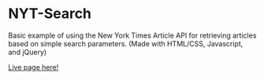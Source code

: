 # NYT-Search

Basic example of using the New York Times Article API for retrieving articles based on simple search parameters. (Made with HTML/CSS, Javascript, and jQuery)

[Live page here!](#https://vaneo0814.github.io/NYT-Search/)
